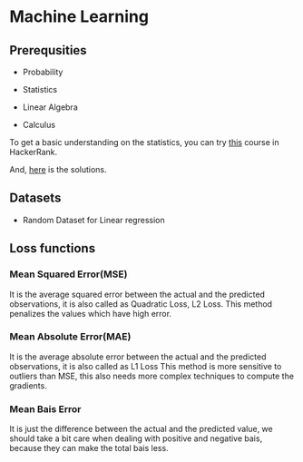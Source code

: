 # Machine Learning

## Prerequsities

* Probability

* Statistics

* Linear Algebra

* Calculus

To get a basic understanding on the statistics, you can try [this](https://www.hackerrank.com/domains/tutorials/10-days-of-statistics) course in HackerRank.

And, [here](https://github.com/AnuragAnalog/hackerrank/tree/master/tutorial-10-days-of-statistics) is the solutions.

## Datasets

* Random Dataset for Linear regression

## Loss functions

### Mean Squared Error(MSE)
It is the average squared error between the actual and the predicted observations, it is also called as Quadratic Loss, L2 Loss.
This method penalizes the values which have high error.

### Mean Absolute Error(MAE)
It is the average absolute error between the actual and the predicted observations, it is also called as L1 Loss
This method is more sensitive to outliers than MSE, this also needs more complex techniques to compute the gradients.

### Mean Bais Error
It is just the difference between the actual and the predicted value, we should take a bit care when dealing with positive and negative bais, because they can make the total bais less.